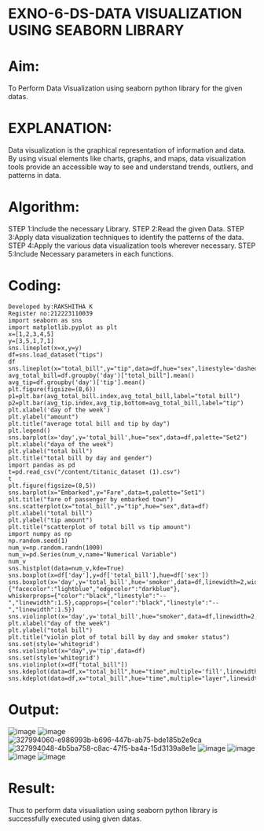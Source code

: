 # EXNO-6-DS-DATA VISUALIZATION USING SEABORN LIBRARY

# Aim:
  To Perform Data Visualization using seaborn python library for the given datas.
# EXPLANATION:
Data visualization is the graphical representation of information and data. By using visual elements like charts, graphs, and maps, data visualization tools provide an accessible way to see and understand trends, outliers, and patterns in data.
# Algorithm:
STEP 1:Include the necessary Library.
STEP 2:Read the given Data.
STEP 3:Apply data visualization techniques to identify the patterns of the data.
STEP 4:Apply the various data visualization tools wherever necessary.
STEP 5:Include Necessary parameters in each functions.
# Coding:
~~~
Developed by:RAKSHITHA K
Register no:212223110039
import seaborn as sns
import matplotlib.pyplot as plt
x=[1,2,3,4,5]
y=[3,5,1,7,1]
sns.lineplot(x=x,y=y)
df=sns.load_dataset("tips")
df
sns.lineplot(x="total_bill",y="tip",data=df,hue="sex",linestyle='dashed',legend="auto")
avg_total_bill=df.groupby('day')["total_bill"].mean()
avg_tip=df.groupby('day')['tip'].mean()
plt.figure(figsize=(8,6))
p1=plt.bar(avg_total_bill.index,avg_total_bill,label="total bill")
p2=plt.bar(avg_tip.index,avg_tip,bottom=avg_total_bill,label="tip")
plt.xlabel('day of the week')
plt.ylabel("amount")
plt.title("average total bill and tip by day")
plt.legend()
sns.barplot(x='day',y='total_bill',hue="sex",data=df,palette="Set2")
plt.xlabel("daya of the week")
plt.ylabel("total bill")
plt.title("total bill by day and gender")
import pandas as pd
t=pd.read_csv("/content/titanic_dataset (1).csv")
t
plt.figure(figsize=(8,5))
sns.barplot(x="Embarked",y="Fare",data=t,palette="Set1")
plt.title("fare of passenger by embarked town")
sns.scatterplot(x="total_bill",y="tip",hue="sex",data=df)
plt.xlabel("total bill")
plt.ylabel("tip amount")
plt.title("scatterplot of total bill vs tip amount")
import numpy as np
np.random.seed(1)
num_v=np.random.randn(1000)
num_v=pd.Series(num_v,name="Numerical Variable")
num_v
sns.histplot(data=num_v,kde=True)
sns.boxplot(x=df['day'],y=df['total_bill'],hue=df['sex'])
sns.boxplot(x='day',y='total_bill',hue='smoker',data=df,linewidth=2,width=0.6,boxprops={"facecolor":"lightblue","edgecolor":"darkblue"},
whiskerprops={"color":"black","linestyle":"--","linewidth":1.5},capprops={"color":"black","linestyle":"--","linewidth":1.5})
sns.violinplot(x='day',y='total_bill',hue="smoker",data=df,linewidth=2,width=0.6,palette='Set3',inner="quartile")
plt.xlabel("day of the week")
plt.ylabel("total bill")
plt.title("violin plot of total bill by day and smoker status")
sns.set(style='whitegrid')
sns.violinplot(x="day",y='tip',data=df)
sns.set(style='whitegrid')
sns.violinplot(x=df["total_bill"])
sns.kdeplot(data=df,x="total_bill",hue="time",multiple='fill',linewidth=3,palette="Set2",alpha=0.8)
sns.kdeplot(data=df,x="total_bill",hue="time",multiple="layer",linewidth=3,palette="Set2",alpha=0.8)
~~~
# Output:
 ![image](https://github.com/RakshithaK11/EXNO-6-DS/assets/139336455/19ac9ab5-8134-4cc1-b858-257cb134a3a6)
![image](https://github.com/RakshithaK11/EXNO-6-DS/assets/139336455/4d4c9be9-a0e3-45e0-9dd2-121c3de0acb2)
![327994060-e986993b-b696-447b-ab75-bde185b2e9ca](https://github.com/RakshithaK11/EXNO-6-DS/assets/139336455/3f9c8900-b684-4baa-962a-25774e92d680)
![327994048-4b5ba758-c8ac-47f5-ba4a-15d3139a8e1e](https://github.com/RakshithaK11/EXNO-6-DS/assets/139336455/b3aae934-301c-4ffc-b4e2-84ed949d3236)
![image](https://github.com/RakshithaK11/EXNO-6-DS/assets/139336455/bd6fa810-b2b7-44e2-acd0-f3421470032b)
![image](https://github.com/RakshithaK11/EXNO-6-DS/assets/139336455/86079e26-f976-4565-a3bb-3a7f55c0420c)
![image](https://github.com/RakshithaK11/EXNO-6-DS/assets/139336455/1ad4389a-dd0a-4bfe-8211-6c25846d154f)
![image](https://github.com/RakshithaK11/EXNO-6-DS/assets/139336455/7275e58e-b90c-4d34-b70e-4262724da3d6)
# Result:
Thus to perform data visualiation using seaborn python library is successfully executed using given datas.

